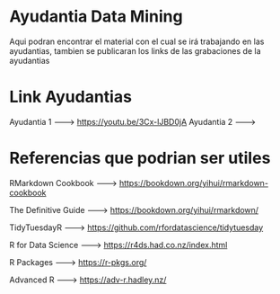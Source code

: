 # Ayudantia Data Mining
Aqui podran encontrar el material con el cual se irá trabajando en las ayudantias, tambien se publicaran los links de las grabaciones de la ayudantias 

# Link Ayudantias

Ayudantia 1 ---> https://youtu.be/3Cx-lJBD0jA
Ayudantia 2 ---> 

# Referencias que podrian ser utiles

RMarkdown Cookbook ---> https://bookdown.org/yihui/rmarkdown-cookbook 

The Definitive Guide ---> https://bookdown.org/yihui/rmarkdown/ 

TidyTuesdayR ---> https://github.com/rfordatascience/tidytuesday 

R for Data Science ---> https://r4ds.had.co.nz/index.html 

R Packages ---> https://r-pkgs.org/ 

Advanced R ---> https://adv-r.hadley.nz/
